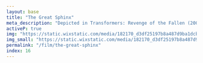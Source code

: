```yaml
---
layout: base
title: "The Great Sphinx"
meta_description: "Depicted in Transformers: Revenge of the Fallen (2009)."
activeP: true
img: "https://static.wixstatic.com/media/182170_d3df25197b8a487d9ba1dcba2a0c7c11~mv2.jpg"
img_small: "https://static.wixstatic.com/media/182170_d3df25197b8a487d9ba1dcba2a0c7c11~mv2.jpg"
permalink: "/film/the-great-sphinx"
index: 16
---
```


